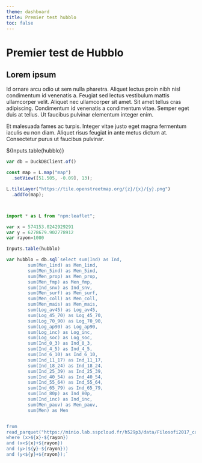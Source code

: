 ```yaml
---
theme: dashboard
title: Premier test hubblo
toc: false
---
```


# Premier test de Hubblo

<!-- Load and transform the data -->



<div class="grid grid-cols-2">
  <div class="card" id="map">
    <h2>Lorem ipsum</h2>
    <p>Id ornare arcu odio ut sem nulla pharetra. Aliquet lectus proin nibh nisl condimentum id venenatis a. Feugiat sed lectus vestibulum mattis ullamcorper velit. Aliquet nec ullamcorper sit amet. Sit amet tellus cras adipiscing. Condimentum id venenatis a condimentum vitae. Semper eget duis at tellus. Ut faucibus pulvinar elementum integer enim.</p>
    <p>Et malesuada fames ac turpis. Integer vitae justo eget magna fermentum iaculis eu non diam. Aliquet risus feugiat in ante metus dictum at. Consectetur purus ut faucibus pulvinar.</p>
  </div>
  <div class="card" style="padding: 0;">
    ${Inputs.table(hubblo)}
  </div>
</div>




```js
var db = DuckDBClient.of()
```





```js
const map = L.map("map")
  .setView([51.505, -0.09], 13);

L.tileLayer("https://tile.openstreetmap.org/{z}/{x}/{y}.png")
  .addTo(map);




```



```js
import * as L from "npm:leaflet";
```


```js
var x = 574153.0242929291
var y = 6278679.902778912
var rayon=1000 
```

```js
Inputs.table(hubblo)
```

```js
var hubblo = db.sql`select sum(Ind) as Ind,
        sum(Men_1ind) as Men_1ind, 
        sum(Men_5ind) as Men_5ind, 
        sum(Men_prop) as Men_prop, 
        sum(Men_fmp) as Men_fmp,
        sum(Ind_snv) as Ind_snv, 
        sum(Men_surf) as Men_surf, 
        sum(Men_coll) as Men_coll, 
        sum(Men_mais) as Men_mais, 
        sum(Log_av45) as Log_av45, 
        sum(Log_45_70) as Log_45_70,
        sum(Log_70_90) as Log_70_90, 
        sum(Log_ap90) as Log_ap90, 
        sum(Log_inc) as Log_inc, 
        sum(Log_soc) as Log_soc, 
        sum(Ind_0_3) as Ind_0_3, 
        sum(Ind_4_5) as Ind_4_5,
        sum(Ind_6_10) as Ind_6_10, 
        sum(Ind_11_17) as Ind_11_17, 
        sum(Ind_18_24) as Ind_18_24, 
        sum(Ind_25_39) as Ind_25_39, 
        sum(Ind_40_54) as Ind_40_54,
        sum(Ind_55_64) as Ind_55_64, 
        sum(Ind_65_79) as Ind_65_79, 
        sum(Ind_80p) as Ind_80p, 
        sum(Ind_inc) as Ind_inc,  
        sum(Men_pauv) as Men_pauv,
        sum(Men) as Men 


from 
read_parquet("https://minio.lab.sspcloud.fr/h529p3/data/Filosofi2017_carreaux_200m_met.parquet") 
where (x>${x}-${rayon})
and (x<${x}+${rayon})
and (y>(${y}-${rayon})) 
and (y<${y}+${rayon});`
```





